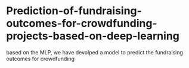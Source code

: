 # Prediction-of-fundraising-outcomes-for-crowdfunding-projects-based-on-deep-learning
based on the MLP, we have devolped a model to predict the fundraising outcomes for crowdfunding 
